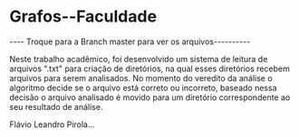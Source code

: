 # Grafos--Faculdade

---- Troque para a Branch master para ver os arquivos----------

Neste trabalho acadêmico, foi desenvolvido um sistema de leitura de arquivos ".txt" para criação de diretórios, na qual esses diretórios recebem arquivos para serem analisados. No momento do veredito da análise o algoritmo decide se o arquivo está correto ou incorreto, baseado nessa decisão o arquivo analisado é movido para um diretório correspondente ao seu resultado de análise. 


Flávio Leandro Pirola...
